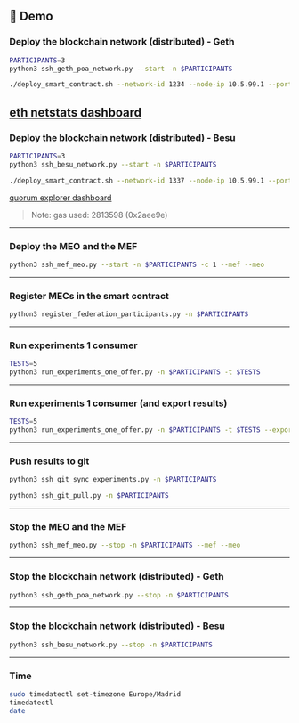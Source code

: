 ## 🚀 Demo

### Deploy the blockchain network (distributed) - Geth
```bash
PARTICIPANTS=3
python3 ssh_geth_poa_network.py --start -n $PARTICIPANTS
```
```bash
./deploy_smart_contract.sh --network-id 1234 --node-ip 10.5.99.1 --port 3334 --protocol ws
```
[eth netstats dashboard](http://10.5.99.1:3000/)
---
### Deploy the blockchain network (distributed) - Besu
```bash
PARTICIPANTS=3
python3 ssh_besu_network.py --start -n $PARTICIPANTS
```
```bash
./deploy_smart_contract.sh --network-id 1337 --node-ip 10.5.99.1 --port 8445 --protocol http
```
[quorum explorer dashboard](http://10.5.99.1:25000/explorer/nodes)
> Note: gas used: 2813598 (0x2aee9e)
---
### Deploy the MEO and the MEF
```bash
python3 ssh_mef_meo.py --start -n $PARTICIPANTS -c 1 --mef --meo
```
---
### Register MECs in the smart contract
```bash
python3 register_federation_participants.py -n $PARTICIPANTS
```
---
### Run experiments 1 consumer
```bash
TESTS=5
python3 run_experiments_one_offer.py -n $PARTICIPANTS -t $TESTS
```
---
### Run experiments 1 consumer (and export results)
```bash
TESTS=5
python3 run_experiments_one_offer.py -n $PARTICIPANTS -t $TESTS --export-csv --csv-base /experiments/test
```
---
### Push results to git
```bash
python3 ssh_git_sync_experiments.py -n $PARTICIPANTS
```
```bash
python3 ssh_git_pull.py -n $PARTICIPANTS
```
---
### Stop the MEO and the MEF
```bash
python3 ssh_mef_meo.py --stop -n $PARTICIPANTS --mef --meo
```
---
### Stop the blockchain network (distributed) - Geth
```bash
python3 ssh_geth_poa_network.py --stop -n $PARTICIPANTS
```
---
### Stop the blockchain network (distributed) - Besu
```bash
python3 ssh_besu_network.py --stop -n $PARTICIPANTS
```


---

### Time
```bash
sudo timedatectl set-timezone Europe/Madrid
timedatectl
date
```